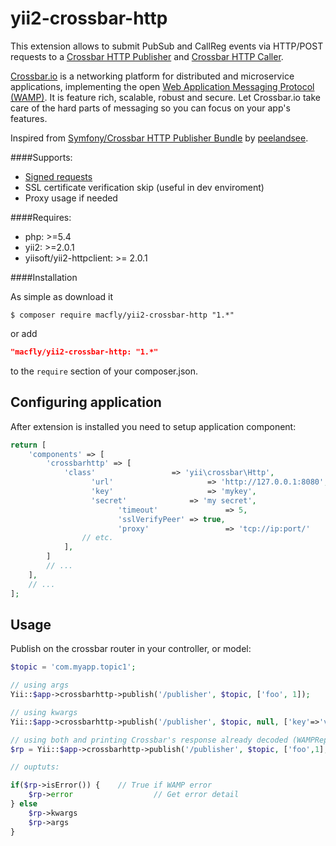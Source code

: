 # yii2-crossbar-http

This extension allows to submit PubSub and CallReg events via HTTP/POST requests to a [Crossbar HTTP Publisher](http://crossbar.io/docs/HTTP-Bridge-Publisher/) and [Crossbar HTTP Caller](http://crossbar.io/docs/HTTP-Bridge-Caller/).

[Crossbar.io](http://crossbar.io/) is a networking platform for distributed and microservice applications, implementing the open [Web Application Messaging Protocol (WAMP)](http://wamp-proto.org/). It is feature rich, scalable, robust and secure. Let Crossbar.io take care of the hard parts of messaging so you can focus on your app's features. 

Inspired from [Symfony/Crossbar HTTP Publisher Bundle](https://github.com/facile-it/crossbar-http-publisher-bundle) by [peelandsee](https://github.com/peelandsee).

####Supports:

* [Signed requests](http://crossbar.io/docs/HTTP-Bridge-Publisher/#signed-requests)
* SSL certificate verification skip (useful in dev enviroment)
* Proxy usage if needed

####Requires:

* php: >=5.4
* yii2: >=2.0.1
* yiisoft/yii2-httpclient: >= 2.0.1

####Installation

As simple as download it 

```console
$ composer require macfly/yii2-crossbar-http "1.*"
```

or add

```json
"macfly/yii2-crossbar-http: "1.*"
```

to the `require` section of your composer.json.

## Configuring application

After extension is installed you need to setup application component:

```php
return [
    'components' => [
        'crossbarhttp' => [
            'class'					=> 'yii\crossbar\Http',
			      'url'						=> 'http://127.0.0.1:8080', // Crossbar router url
			      'key'						=> 'mykey',									// Key if signed request is used (optionel)
			      'secret'				=> 'my secret',							// Secret if signed request is used (optional)
						'timeout'				=> 5,												// Conenction timeout (default: 5 seconds)
						'sslVerifyPeer'	=> true,										// Check ssl certificate (default: true)
						'proxy'					=> 'tcp://ip:port/'					// Proxy to use to access url (optional)
                // etc.
            ],
        ]
        // ...
    ],
    // ...
];
```

## Usage

Publish on the crossbar router in your controller, or model:

````php
$topic = 'com.myapp.topic1';

// using args
Yii::$app->crossbarhttp->publish('/publisher', $topic, ['foo', 1]);

// using kwargs
Yii::$app->crossbarhttp->publish('/publisher', $topic, null, ['key'=>'value']);

// using both and printing Crossbar's response already decoded (WAMPReply Object):
$rp = Yii::$app->crossbarhttp->publish('/publisher', $topic, ['foo',1], ['key'=>'value']);

// ouptuts:

if($rp->isError()) {	// True if WAMP error
	$rp->error 		 			// Get error detail
} else
	$rp->kwargs
	$rp->args
}

````
